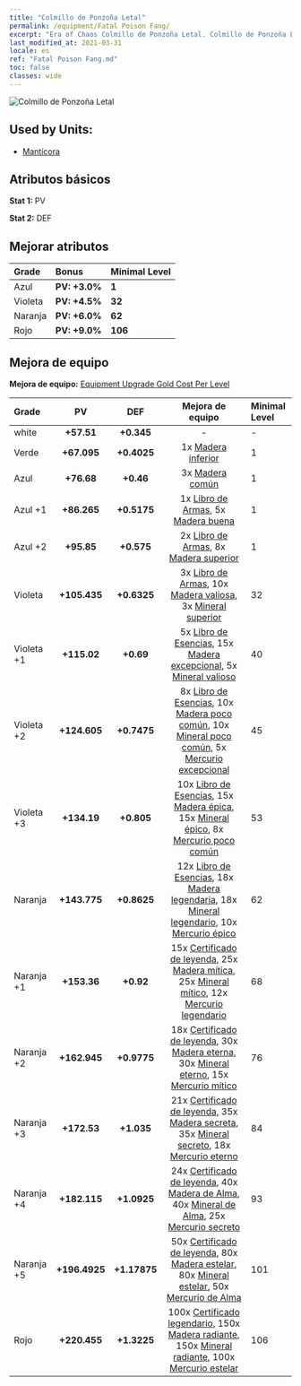 ```yaml
---
title: "Colmillo de Ponzoña Letal"
permalink: /equipment/Fatal Poison Fang/
excerpt: "Era of Chaos Colmillo de Ponzoña Letal. Colmillo de Ponzoña Letal"
last_modified_at: 2021-03-31
locale: es
ref: "Fatal Poison Fang.md"
toc: false
classes: wide
---
```


  ![Colmillo de Ponzoña Letal](/images/e/e_7062.png)

## Used by Units:

* [Mantícora](/es/units/Manticore/) 


## Atributos básicos
 **Stat 1:** PV

 **Stat 2:** DEF

## Mejorar atributos

  |     Grade    |   Bonus | Minimal Level | 
  |:-------------|:--------|:--------------| 
  | Azul | **PV: +3.0%** | **1** | 
  | Violeta | **PV: +4.5%** | **32** | 
  | Naranja | **PV: +6.0%** | **62** | 
  | Rojo | **PV: +9.0%** | **106** | 


## Mejora de equipo
 **Mejora de equipo:** [Equipment Upgrade Gold Cost Per Level](/equipment/EquipmentUpgradeCostPerLevel/) 

  |          Grade      | PV | DEF | Mejora de equipo | Minimal Level |
  |:--------------------|:---------:|:---------:|:----------------:|:--------------|
  | white | **+57.51** | **+0.345** | - | - |
  | Verde | **+67.095** | **+0.4025** | 1x [Madera inferior](/es/Items/mat_1/) | 1 |
  | Azul | **+76.68** | **+0.46** | 3x [Madera común](/es/Items/mat_7/) | 1 |
  | Azul +1 | **+86.265** | **+0.5175** | 1x [Libro de Armas](/es/Items/mat_18/), 5x [Madera buena](/es/Items/mat_13/) | 1 |
  | Azul +2 | **+95.85** | **+0.575** | 2x [Libro de Armas](/es/Items/mat_25/), 8x [Madera superior](/es/Items/mat_20/) | 1 |
  | Violeta | **+105.435** | **+0.6325** | 3x [Libro de Armas](/es/Items/mat_32/), 10x [Madera valiosa](/es/Items/mat_27/), 3x [Mineral superior](/es/Items/mat_19/) | 32 |
  | Violeta +1 | **+115.02** | **+0.69** | 5x [Libro de Esencias](/es/Items/mat_39/), 15x [Madera excepcional](/es/Items/mat_34/), 5x [Mineral valioso](/es/Items/mat_26/) | 40 |
  | Violeta +2 | **+124.605** | **+0.7475** | 8x [Libro de Esencias](/es/Items/mat_46/), 10x [Madera poco común](/es/Items/mat_41/), 10x [Mineral poco común](/es/Items/mat_40/), 5x [Mercurio excepcional](/es/Items/mat_35/) | 45 |
  | Violeta +3 | **+134.19** | **+0.805** | 10x [Libro de Esencias](/es/Items/mat_53/), 15x [Madera épica](/es/Items/mat_48/), 15x [Mineral épico](/es/Items/mat_47/), 8x [Mercurio poco común](/es/Items/mat_42/) | 53 |
  | Naranja | **+143.775** | **+0.8625** | 12x [Libro de Esencias](/es/Items/mat_60/), 18x [Madera legendaria](/es/Items/mat_55/), 18x [Mineral legendario](/es/Items/mat_54/), 10x [Mercurio épico](/es/Items/mat_49/) | 62 |
  | Naranja +1 | **+153.36** | **+0.92** | 15x [Certificado de leyenda](/es/Items/mat_67/), 25x [Madera mítica](/es/Items/mat_62/), 25x [Mineral mítico](/es/Items/mat_61/), 12x [Mercurio legendario](/es/Items/mat_56/) | 68 |
  | Naranja +2 | **+162.945** | **+0.9775** | 18x [Certificado de leyenda](/es/Items/mat_74/), 30x [Madera eterna](/es/Items/mat_69/), 30x [Mineral eterno](/es/Items/mat_68/), 15x [Mercurio mítico](/es/Items/mat_63/) | 76 |
  | Naranja +3 | **+172.53** | **+1.035** | 21x [Certificado de leyenda](/es/Items/mat_81/), 35x [Madera secreta](/es/Items/mat_76/), 35x [Mineral secreto](/es/Items/mat_75/), 18x [Mercurio eterno](/es/Items/mat_70/) | 84 |
  | Naranja +4 | **+182.115** | **+1.0925** | 24x [Certificado de leyenda](/es/Items/mat_88/), 40x [Madera de Alma](/es/Items/mat_83/), 40x [Mineral de Alma](/es/Items/mat_82/), 25x [Mercurio secreto](/es/Items/mat_77/) | 93 |
  | Naranja +5 | **+196.4925** | **+1.17875** | 50x [Certificado de leyenda](/es/Items/mat_95/), 80x [Madera estelar](/es/Items/mat_90/), 80x [Mineral estelar](/es/Items/mat_89/), 50x [Mercurio de Alma](/es/Items/mat_84/) | 101 |
  | Rojo | **+220.455** | **+1.3225** | 100x [Certificado legendario](/es/Items/mat_102/), 150x [Madera radiante](/es/Items/mat_97/), 150x [Mineral radiante](/es/Items/mat_96/), 100x [Mercurio estelar](/es/Items/mat_91/) | 106 |


